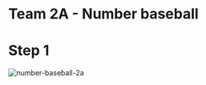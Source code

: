 Team 2A - Number baseball
=========================
# Step 1
![number-baseball-2a](https://user-images.githubusercontent.com/80380535/119819931-e451d800-bf2b-11eb-8070-741250ce007f.png)
